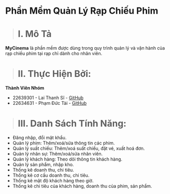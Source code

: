 # Phần Mềm Quản Lý Rạp Chiếu Phim

> # I. Mô Tả

**MyCinema** là phần mềm được dùng trong quy trình quản lý và vận hành của rạp chiếu phim tại rạp chỉ dành cho nhân viên.

> # II. Thực Hiện Bởi:

**Thành Viên Nhóm**

- 22639301 - Lai Thanh Sĩ - [GitHub](https://github.com/ThanhSi1008)
- 22634631 - Phạm Đức Tài - [GitHub](https://github.com/Tai-Lionel)

> # III. Danh Sách Tính Năng:

- Đăng nhập, đổi mật khẩu.
- Quản lý phim: Thêm/xoá/sửa thông tin các phim.
- Quản lý suất chiếu: Thêm/xoá suất chiếu, đặt vé, xuất hoá đơn.
- Quản lý nhân sự: Thêm/xoá/sửa nhân viên.
- Quản lý khách hàng: Theo dõi thông tin khách hàng.
- Quản lý sản phẩm, nhập kho.
- Thống kê doanh thu, chi tiêu.
- Thống kê cơ cấu doanh thu, chi tiêu.
- Thống kê mật độ khách hàng theo giờ.
- Thống kê chi tiêu của khách hàng, doanh thu của phim, sản phẩm.
